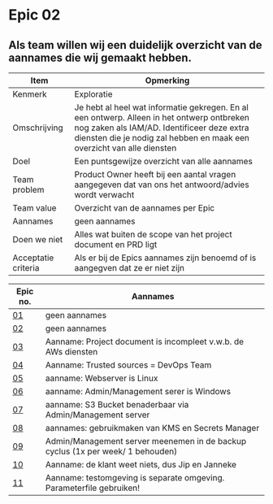 # Epic 02
## Als team willen wij een duidelijk overzicht van de aannames die wij gemaakt hebben.
| Item                | Opmerking                                                                                                                                                                                                          |
| ------------------- | ------------------------------------------------------------------------------------------------------------------------------------------------------------------------------------------------------------------ |
| Kenmerk             | Exploratie                                                                                                                                                                                                         |
| Omschrijving        | Je hebt al heel wat informatie gekregen. En al een ontwerp. Alleen in het ontwerp ontbreken nog zaken als IAM/AD. Identificeer deze extra diensten die je nodig zal hebben en maak een overzicht van alle diensten |
| Doel                | Een puntsgewijze overzicht van alle aannames                                                                                                                                                                       |
| Team problem        | Product Owner heeft bij een aantal vragen aangegeven dat van ons het antwoord/advies wordt verwacht                                                                                                                |
| Team value          | Overzicht van de aannames per Epic                                                                                                                                                                                 |
| Aannames            | geen aannames                                                                                                                                                                                                      |
| Doen we niet        | Alles wat buiten de scope van het project document en PRD ligt                                                                                                                                                     |
| Acceptatie criteria | Als er bij de Epics aannames zijn benoemd of is aangegven dat ze er niet zijn                                                                                                                                      |

| Epic no.                      | Aannames                                                                       |
| ----------------------------- | ------------------------------------------------------------------------------ |
| [01](../07_Project/Epic01.md) | geen aannames                                                                  |
| [02](../07_Project/Epic02.md) | geen aannames                                                                  |
| [03](../07_Project/Epic03.md) | Aanname: Project document is incompleet v.w.b. de AWs diensten                 |
| [04](../07_Project/Epic04.md) | Aanname: Trusted sources = DevOps Team                                         |
| [05](../07_Project/Epic05.md) | aanname: Webserver is Linux                                                    |
| [06](../07_Project/Epic06.md) | aanname: Admin/Management serer is Windows                                     |
| [07](../07_Project/Epic07.md) | aanname: S3 Bucket benaderbaar via Admin/Management server                     |
| [08](../07_Project/Epic08.md) | aannames: gebruikmaken van KMS en Secrets Manager                              |
| [09](../07_Project/Epic09.md) | Admin/Management server meenemen in de backup cyclus (1x per week/ 1 behouden) |
| [10](../07_Project/Epic10.md) | Aanname: de klant weet niets, dus Jip en Janneke                               |
| [11](../07_Project/Epic11.md) | Aanname: testomgeving is separate omgeving. Parameterfile gebruiken!           |